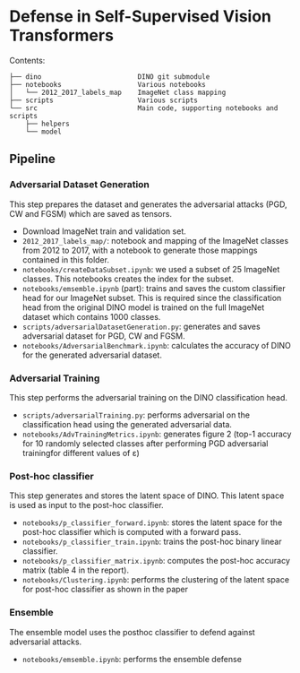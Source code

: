 # Defense in Self-Supervised Vision Transformers

Contents:

```
├── dino                        DINO git submodule
├── notebooks                   Various notebooks
│   └── 2012_2017_labels_map    ImageNet class mapping
├── scripts                     Various scripts
└── src                         Main code, supporting notebooks and scripts
    ├── helpers                 
    └── model
```

## Pipeline

### Adversarial Dataset Generation

This step prepares the dataset and generates the adversarial attacks (PGD, CW and FGSM) which are saved as tensors. 

- Download ImageNet train and validation set.
- `2012_2017_labels_map/`: notebook and mapping of the ImageNet classes from 2012 to 2017, with a notebook to generate those mappings contained in this folder.
- `notebooks/createDataSubset.ipynb`: we used a subset of 25 ImageNet classes. This notebooks creates the index for the subset.
- `notebooks/emsemble.ipynb` (part): trains and saves the custom classifier head for our ImageNet subset. This is required since the classification head from the original DINO model is trained on the full ImageNet dataset which contains 1000 classes.
- `scripts/adversarialDatasetGeneration.py`: generates and saves adversarial dataset for PGD, CW and FGSM.
- `notebooks/AdversarialBenchmark.ipynb`: calculates the accuracy of DINO for the generated adversarial dataset.

### Adversarial Training

This step performs the adversarial training on the DINO classification head.

- `scripts/adversarialTraining.py`: performs adversarial on the classification head using the generated adversarial data.
- `notebooks/AdvTrainingMetrics.ipynb`: generates figure 2 (top-1 accuracy for 10 randomly selected classes after performing PGD adversarial trainingfor different values of ε)

### Post-hoc classifier

This step generates and stores the latent space of DINO. This latent space is used as input to the post-hoc classifier.

- `notebooks/p_classifier_forward.ipynb`: stores the latent space for the post-hoc classifier which is computed with a forward pass.
- `notebooks/p_classifier_train.ipynb`: trains the post-hoc binary linear classifier.
- `notebooks/p_classifier_matrix.ipynb`: computes the post-hoc accuracy matrix (table 4 in the report).
- `notebooks/Clustering.ipynb`: performs the clustering of the latent space for post-hoc classifier as shown in the paper

### Ensemble

The ensemble model uses the posthoc classifier to defend against adversarial attacks.

- `notebooks/emsemble.ipynb`: performs the ensemble defense